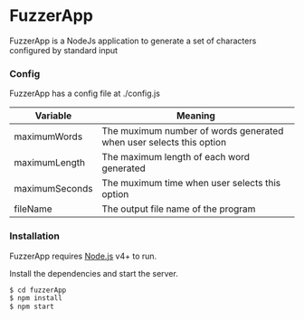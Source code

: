 # FuzzerApp

FuzzerApp is a NodeJs application to generate a set of characters configured by standard input

### Config

FuzzerApp has a config file at ./config.js

| Variable | Meaning |
| ------ | ------ |
| maximumWords | The muximum number of words generated when user selects this option |
| maximumLength | The maximum length of each word generated |
| maximumSeconds | The muximum time when user selects this option |
| fileName | The output file name of the program |

### Installation
FuzzerApp requires [Node.js](https://nodejs.org/) v4+ to run.

Install the dependencies and start the server.
```sh
$ cd fuzzerApp
$ npm install
$ npm start
```